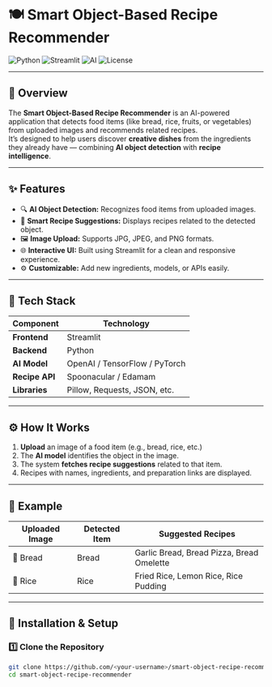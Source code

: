 # 🍽️ Smart Object-Based Recipe Recommender  

![Python](https://img.shields.io/badge/Python-3.9%2B-blue?logo=python)
![Streamlit](https://img.shields.io/badge/Streamlit-App-red?logo=streamlit)
![AI](https://img.shields.io/badge/AI-Computer%20Vision-green?logo=openai)
![License](https://img.shields.io/badge/License-MIT-yellow.svg)

---

## 🧠 Overview  
The **Smart Object-Based Recipe Recommender** is an AI-powered application that detects food items (like bread, rice, fruits, or vegetables) from uploaded images and recommends related recipes.  
It’s designed to help users discover **creative dishes** from the ingredients they already have — combining **AI object detection** with **recipe intelligence**.

---

## ✨ Features  
- 🔍 **AI Object Detection:** Recognizes food items from uploaded images.  
- 🍴 **Smart Recipe Suggestions:** Displays recipes related to the detected object.  
- 🖼️ **Image Upload:** Supports JPG, JPEG, and PNG formats.  
- 🌐 **Interactive UI:** Built using Streamlit for a clean and responsive experience.  
- ⚙️ **Customizable:** Add new ingredients, models, or APIs easily.

---

## 🧰 Tech Stack  
| Component | Technology |
|------------|-------------|
| **Frontend** | Streamlit |
| **Backend** | Python |
| **AI Model** | OpenAI / TensorFlow / PyTorch |
| **Recipe API** | Spoonacular / Edamam |
| **Libraries** | Pillow, Requests, JSON, etc. |

---

## ⚙️ How It Works  
1. **Upload** an image of a food item (e.g., bread, rice, etc.)  
2. The **AI model** identifies the object in the image.  
3. The system **fetches recipe suggestions** related to that item.  
4. Recipes with names, ingredients, and preparation links are displayed.  

---

## 📸 Example  
| Uploaded Image | Detected Item | Suggested Recipes |
|----------------|----------------|------------------|
| 🥖 Bread | Bread | Garlic Bread, Bread Pizza, Bread Omelette |
| 🍚 Rice | Rice | Fried Rice, Lemon Rice, Rice Pudding |

---

## 🚀 Installation & Setup  

### 1️⃣ Clone the Repository  
```bash
git clone https://github.com/<your-username>/smart-object-recipe-recommender.git
cd smart-object-recipe-recommender
